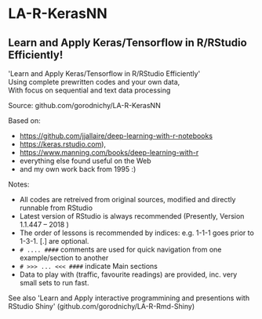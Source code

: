 # LA-R-KerasNN
Learn and Apply Keras/Tensorflow in R/RStudio Efficiently!
---
'Learn and Apply Keras/Tensorflow in R/RStudio Efficiently'    
Using complete prewritten codes and your own data,  
With focus on sequential and text data processing   

Source: github.com/gorodnichy/LA-R-KerasNN

Based on:
- https://github.com/jjallaire/deep-learning-with-r-notebooks
- https://keras.rstudio.com),
- https://www.manning.com/books/deep-learning-with-r
- everything else found useful on the Web
- and my own work back from 1995 :)


Notes:
- All codes are retreived from original sources, modified and directly runnable from RStudio
- Latest version of RStudio is always recommended (Presently, Version 1.1.447 – 2018 )
- The order of lessons is recommended by indices: e.g. 1-1-1 goes prior to 1-3-1. [.] are optional.
- `# .... ####` comments are used for quick navigation from one example/section to another
- `# >>> ... <<< ####` indicate Main sections
- Data to play with (traffic, favourite readings) are provided, inc. very small sets to run fast.

See also 'Learn and Apply interactive programmining and presentions with RStudio Shiny' (github.com/gorodnichy/LA-R-Rmd-Shiny)
